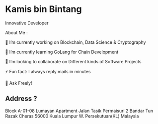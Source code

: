 # Kamis bin Bintang

Innovative Developer

About Me : 

🔭 I’m currently working on Blockchain, Data Science & Cryptography

🌱 I’m currently learning GoLang for Chain Development

👯 I’m looking to collaborate on Different kinds of Software Projects

⚡ Fun fact: I always reply mails in minutes

🌱 Ask Freely!

## Address ? 

Block A-01-08 Lumayan Apartment
Jalan Tasik Permaisuri 2
Bandar Tun Razak Cheras
56000 Kuala Lumpur
W. Persekutuan(KL)
Malaysia
